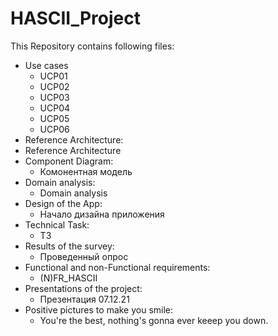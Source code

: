 # HASCII_Project
This Repository contains following files:
* Use cases
  * UCP01 
  * UCP02
  * UCP03
  * UCP04
  * UCP05
  * UCP06
* Reference Architecture:
 *  Reference Architecture
* Component Diagram:
  * Комонентная модель
* Domain analysis:
  * Domain analysis
* Design of the App:
  * Начало дизайна приложения
* Technical Task:
  * ТЗ
* Results of the survey:
  * Проведенный опрос
* Functional and non-Functional requirements:
  * (N)FR_HASCII
* Presentations of the project:
  * Презентация 07.12.21
* Positive pictures to make you smile:
  * You're the best, nothing's gonna ever keeep you down.
